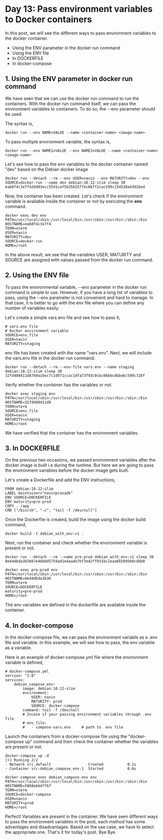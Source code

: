 # Day 13: Pass environment variables to Docker containers

In this post, we will see the different ways to pass environment variables to the docker container.

- Using the ENV parameter in the docker run command
- Using the ENV file
- In DOCKERFILE
- In docker-compose

## 1. Using the ENV parameter in docker run command

We have seen that we can use the docker run command to run the containers. With the docker run command itself, we can pass the environment variables to containers. To do so, the --env parameter should be used.

The syntax is,

    docker run --env NAME=VALUE --name <container-name> <image-name>

To pass multiple environment variable, the syntax is,

    docker run --env NAME1=VALUE --env NAME2=VALUE --name <container-name> <image-name>

Let's see how to pass the env variables to the docker container named "dev" based on the Debian docker image

    docker run --detach --rm --env USER=navin --env MATURITY=dev --env SOURCE=docker-run --name dev debian:10.12-slim sleep 30
    eab0f4c3e7f420d03ecc55d1caf5b35b25f7ec0bff2cac299c134538a43d2bed

Now, the container has been created. Let's check if the environment variable is available inside the container or not by executing the **env** command.

    docker exec dev env
    PATH=/usr/local/sbin:/usr/local/bin:/usr/sbin:/usr/bin:/sbin:/bin
    HOSTNAME=eab0f4c3e7f4
    TERM=xterm
    USER=navin
    MATURITY=dev
    SOURCE=docker-run
    HOME=/root

In the above result, we see that the variables USER, MATURITY and SOURCE are assigned with values passed from the docker run command.

## 2. Using the ENV file

To pass the environmental variable, --env parameter in the docker run command is simple to use. However, if you have a long list of variables to pass, using the --env parameter is not convenient and hard to manage. In that case, it is better to go with the env file where you can define any number of variables easily.  

Let's create a simple vars.env file and see how to pass it,

    # vars.env file
    # Docker environment variable
    SOURCE=env_file
    USER=navin
    MATURITY=staging

env file has been created with the name "vars.env". Next, we will include the vars.env file in the docker run command.

    docker run --detach --rm --env-file vars.env --name staging debian:10.12-slim sleep 30
    32fd408411d8769a16ec7c1d971ccac1dfa73f93c0cbc06b6c4bbebc599c728f

Verify whether the container has the variables or not.

    docker exec staging env
    PATH=/usr/local/sbin:/usr/local/bin:/usr/sbin:/usr/bin:/sbin:/bin
    HOSTNAME=32fd408411d8
    TERM=xterm
    SOURCE=env_file
    USER=navin
    MATURITY=staging
    HOME=/root

We have verified that the container has the environment variables.

## 3. In DOCKERFILE

On the previous two occasions, we passed environment variables after the docker image is built i.e during the runtime. But here we are going to pass the environment variables before the docker image gets built.

Let's create a Dockerfile and add the ENV instructions, 

    FROM debian:10.12-slim
    LABEL maintainer="navinprasadk"
    ENV SOURCE=DOCKERFILE
    ENV maturity=pre-prod
    COPY . /app 
    CMD ["/bin/sh", "-c", "tail -f /dev/null"]

Once the Dockerfile is created, build the image using the docker build command,

    docker build -t debian_with_env:v1 .

Next, run the container and check whether the environment variable is present or not.

    docker run --detach --rm --name pre-prod debian_with_env:v1 sleep 30
    0e44dbda3b3667e46b6d5759ad1e4aade7bf3ed2ff031bc1eaa6b599560cdbb0

    docker exec pre-prod env
    PATH=/usr/local/sbin:/usr/local/bin:/usr/sbin:/usr/bin:/sbin:/bin
    HOSTNAME=0e44dbda3b36
    TERM=xterm
    SOURCE=DOCKERFILE
    maturity=pre-prod
    HOME=/root

The env variables we defined in the dockerfile are available inside the container.

## 4. In docker-compose

In the docker-compose file, we can pass the environment variable as a .env file and variable. In this example, we will see how to pass, the env variable as a variable.

Here is an example of docker-compose.yml file where the environment variable is defined,

    # docker-compose.yml
    version: "3.0"
    services:
        debian_compose_env:
            image: debian:10.12-slim
            environment:
                USER: navin
                MATURITY: prod
                SOURCE: docker-compose
            command: tail -f /dev/null
            # Incase if your passing environment variables through .env file
            # env_file:
            #   - compose-vars.env     # path to  env file

Launch the containers from a docker-compose file using the "docker-compose up" command and then check the container whether the variables are present or not.

    docker-compose up -d
    [+] Running 2/2
    - Network src_default                 Created           0.1s
    - Container src-debian_compose_env-1  Started           0.6s

    docker-compose exec debian_compose_env env
    PATH=/usr/local/sbin:/usr/local/bin:/usr/sbin:/usr/bin:/sbin:/bin
    HOSTNAME=5860eb647fb7
    TERM=xterm
    SOURCE=docker-compose
    USER=navin
    MATURITY=prod
    HOME=/root

Perfect! Variables are present in the container. We have seen different ways to pass the environment variables in the post, each method has some advantages and disadvantages. Based on the use case, we have to select the appropriate one. That's it for today's post. Bye Bye.  
